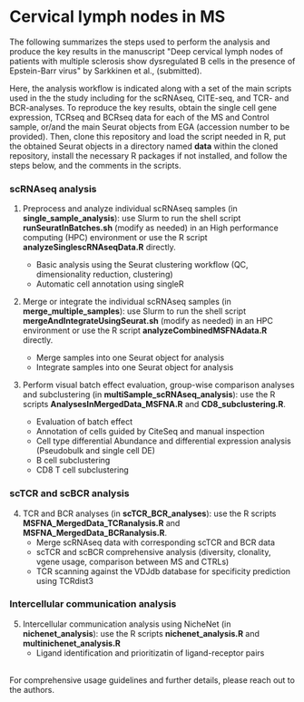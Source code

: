 # Cervical lymph nodes in MS <br/>
The following summarizes the steps used to perform the analysis and produce the key results in the manuscript "Deep cervical lymph nodes of patients with multiple sclerosis show dysregulated B cells in the presence of Epstein-Barr virus" by Sarkkinen et al., (submitted).

Here, the analysis workflow is indicated along with a set of the main scripts used in the the study including for the scRNAseq, CITE-seq, and TCR- and BCR-analyses. To reproduce the key results, obtain the single cell gene expression, TCRseq and BCRseq data for each of the MS and Control sample, or/and the main Seurat objects from EGA (accession number to be provided). Then, clone this repository and load the script needed in R, put the obtained Seurat objects in a directory named **data** within the cloned repository, install the necessary R packages if not installed, and follow the steps below, and the comments in the scripts. 

### scRNAseq analysis 
1. Preprocess and analyze individual scRNAseq samples (in **single_sample_analysis**): use Slurm to run the shell script **runSeuratInBatches.sh** (modify as needed) in an High performance computing (HPC) environment or use the R script **analyzeSinglescRNAseqData.R** directly. 
   - Basic analysis using the Seurat clustering workflow (QC, dimensionality reduction, clustering)
   - Automatic cell annotation using singleR
   
2. Merge or integrate the individual scRNAseq samples (in **merge_multiple_samples**): use Slurm to run the shell script **mergeAndIntegrateUsingSeurat.sh** (modify as needed) in an HPC environment or use the R script **analyzeCombinedMSFNAdata.R** directly.
   - Merge samples into one Seurat object for analysis
   - Integrate samples into one Seurat object for analysis

3. Perform visual batch effect evaluation, group-wise comparison analyses and subclustering (in **multiSample_scRNAseq_analysis**): use the R scripts **AnalysesInMergedData_MSFNA.R** and **CD8_subclustering.R**. 
   - Evaluation of batch effect
   - Annotation of cells guided by CiteSeq and manual inspection
   - Cell type differential Abundance and differential expression analysis (Pseudobulk and single cell DE)
   - B cell subclustering
   - CD8 T cell subclustering
  
### scTCR and scBCR analysis 
4. TCR and BCR analyses (in **scTCR_BCR_analyses**): use the R scripts **MSFNA_MergedData_TCRanalysis.R** and **MSFNA_MergedData_BCRanalysis.R**. 
   - Merge scRNAseq data with corresponding scTCR and BCR data
   - scTCR and scBCR comprehensive analysis (diversity, clonality, vgene usage, comparison between MS and CTRLs)
   - TCR scanning against the VDJdb database for specificity prediction using TCRdist3

### Intercellular communication analysis 
5. Intercellular communication analysis using NicheNet (in **nichenet_analysis**): use the R scripts **nichenet_analysis.R** and **multinichenet_analysis.R**
    - Ligand identification and prioritizatin of ligand-receptor pairs 

<br/>
For comprehensive usage guidelines and further details, please reach out to the authors.

